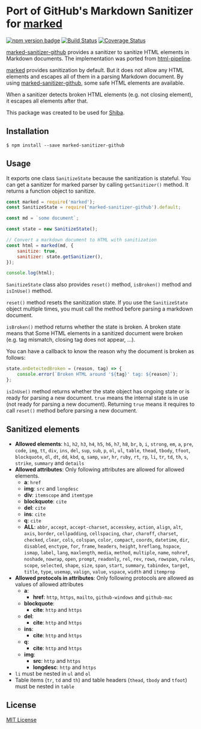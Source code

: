 Port of GitHub's Markdown Sanitizer for [marked][]
==================================================
[![npm version badge][]][npm pacakge]
[![Build Status][]][Travis CI]
[![Coverage Status][]][Codecov]

[marked-sanitizer-github][] provides a sanitizer to sanitize HTML elements in Markdown documents.
The implementation was ported from [html-pipeline](html-pipeline/lib/html/pipeline/sanitization_filter.rb).

[marked][] provides sanitization by default. But it does not allow any HTML elements and escapes
all of them in a parsing Markdown document. By using [marked-sanitizer-github][], some safe
HTML elements are available.

When a sanitizer detects broken HTML elements (e.g. not closing element), it escapes all elements
after that.

This package was created to be used for [Shiba](https://github.com/rhysd/Shiba).

## Installation

```
$ npm install --save marked-sanitizer-github
```

## Usage

It exports one class `SanitizeState` because the sanitization is stateful. You can get a sanitizer
for marked parser by calling `getSanitizer()` method. It returns a function object to sanitize.

```javascript
const marked = require('marked');
const SanitizeState = require('marked-sanitizer-github').default;

const md = `some document`;

const state = new SanitizeState();

// Convert a markdown document to HTML with sanitization
const html = marked(md, {
    sanitize: true,
    sanitizer: state.getSanitizer(),
});

console.log(html);
```

`SanitizeState` class also provides `reset()` method, `isBroken()` method and `isInUse()` method.

`reset()` method resets the sanitization state. If you use the `SanitizeState` object multiple times,
you must call the method before parsing a markdown document.

`isBroken()` method returns whether the state is broken. A broken state means that Some HTML elements in
a sanitized document were broken (e.g. tag mismatch, closing tag does not appear, ...).

You can have a callback to know the reason why the document is broken as follows:

```javascript
state.onDetectedBroken = (reason, tag) => {
    console.error(`Broken HTML around '${tag}' tag: ${reason}`);
};
```

`isInUse()` method returns whether the state object has ongoing state or is ready for parsing a new
document. `true` means the internal state is in use (not ready for parsing a new document).
Returning `true` means it requires to call `reset()` method before parsing a new document.

## Sanitized elements

- **Allowed elements**: `h1`, `h2`, `h3`, `h4`, `h5`, `h6`, `h7`, `h8`, `br`, `b`, `i`, `strong`, `em`, `a`, `pre`, `code`, `img`, `tt`, `div`, `ins`, `del`, `sup`, `sub`, `p`, `ol`, `ul`, `table`, `thead`, `tbody`, `tfoot`, `blockquote`, `dl`, `dt`, `dd`, `kbd`, `q`, `samp`, `var`, `hr`, `ruby`, `rt`, `rp`, `li`, `tr`, `td`, `th`, `s`, `strike`, `summary` and `details`
- **Allowed attributes**: Only following attributes are allowed for allowed elements.
  - **a**: `href`
  - **img**: `src` and `longdesc`
  - **div**: `itemscope` and `itemtype`
  - **blockquote**: `cite`
  - **del**: `cite`
  - **ins**: `cite`
  - **q**: `cite`
  - **ALL**: `abbr`, `accept`, `accept-charset`, `accesskey`, `action`, `align`, `alt`, `axis`, `border`, `cellpadding`, `cellspacing`, `char`, `charoff`, `charset`, `checked`, `clear`, `cols`, `colspan`, `color`, `compact`, `coords`, `datetime`, `dir`, `disabled`, `enctype`, `for`, `frame`, `headers`, `height`, `hreflang`, `hspace`, `ismap`, `label`, `lang`, `maxlength`, `media`, `method`, `multiple`, `name`, `nohref`, `noshade`, `nowrap`, `open`, `prompt`, `readonly`, `rel`, `rev`, `rows`, `rowspan`, `rules`, `scope`, `selected`, `shape`, `size`, `span`, `start`, `summary`, `tabindex`, `target`, `title`, `type`, `usemap`, `valign`, `value`, `vspace`, `width` and `itemprop`
- **Allowed protocols in attributes**: Only following protocols are allowed as values of allowed attributes
  - **a**:
    - **href**: `http`, `https`, `mailto`, `github-windows` and `github-mac`
  - **blockquote**:
    - **cite**: `http` and `https`
  - **del**:
    - **cite**: `http` and `https`
  - **ins**:
    - **cite**: `http` and `https`
  - **q**:
    - **cite**: `http` and `https`
  - **img**:
    - **src**: `http` and `https`
    - **longdesc**: `http` and `https`
- `li` must be nested in `ul` and `ol`
- Table items (`tr`, `td` and `th`) and table headers (`thead`, `tbody` and `tfoot`) must be nested in `table`

## License

[MIT License](LICENSE)

[marked]: https://github.com/markedjs/marked
[marked-sanitizer-github]: https://github.com/rhysd/marked-sanitizer-github
[npm version badge]: https://badge.fury.io/js/marked-sanitizer-github.svg
[npm pacakge]: https://www.npmjs.com/package/marked-sanitizer-github
[Build Status]: https://travis-ci.org/rhysd/marked-sanitizer-github.svg?branch=master
[Travis CI]: https://travis-ci.org/rhysd/marked-sanitizer-github
[Coverage Status]: https://codecov.io/gh/rhysd/marked-sanitizer-github/branch/master/graph/badge.svg
[Codecov]: https://codecov.io/gh/rhysd/marked-sanitizer-github
